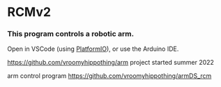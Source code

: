 # RCMv2


### This program controls a robotic arm.

Open in VSCode (using [PlatformIO](https://platformio.org/platformio-ide)), or use the Arduino IDE.


https://github.com/vroomyhippothing/arm
project started summer 2022

arm control program
https://github.com/vroomyhippothing/armDS_rcm

